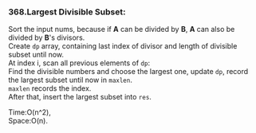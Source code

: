 ### 368.Largest Divisible Subset:

Sort the input nums, because if __A__ can be divided by __B__, __A__ can also be divided by __B__'s divisors.  
Create `dp` array, containing last index of divisor and length of divisible subset until now.  
At index i, scan all previous elements of `dp`:  
Find the divisible numbers and choose the largest one, update `dp`, record the largest subset until now in `maxlen`.  
`maxlen` records the index.  
After that, insert the largest subset into `res`.  

Time:O(n^2),  
Space:O(n).
